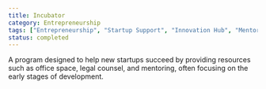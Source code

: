 ```yaml
---
title: Incubator
category: Entrepreneurship
tags: ["Entrepreneurship", "Startup Support", "Innovation Hub", "Mentorship"]
status: completed
---
```

A program designed to help new startups succeed by providing resources such as office space, legal counsel, and mentoring, often focusing on the early stages of development.